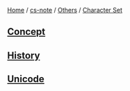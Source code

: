 [Home](https://mengxianbin.github.io) /
[cs-note](https://mengxianbin.github.io/cs-note/content) /
[Others](https://mengxianbin.github.io/cs-note/content/Others) /
[Character Set](https://mengxianbin.github.io/cs-note/content/Others/Character%20Set)

## [Concept](https://mengxianbin.github.io/cs-note/content/Others/Character%20Set/Concept)

## [History](https://mengxianbin.github.io/cs-note/content/Others/Character%20Set/History)

## [Unicode](https://mengxianbin.github.io/cs-note/content/Others/Character%20Set/Unicode)
